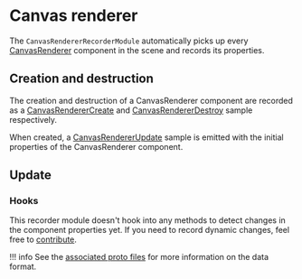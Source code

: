 # Canvas renderer

The `CanvasRendererRecorderModule` automatically picks up every [CanvasRenderer](https://docs.unity3d.com/Packages/com.unity.ugui@2.0/manual/class-CanvasRenderer.html) component in the scene and records its properties.

## Creation and destruction

The creation and destruction of a CanvasRenderer component are recorded as a [CanvasRendererCreate](../../../file-format/proto-files/unity/ui/canvas_renderer.md#canvasrenderercreate) and [CanvasRendererDestroy](../../../file-format/proto-files/unity/ui/canvas_renderer.md#canvasrendererdestroy) sample respectively.

When created, a [CanvasRendererUpdate](../../../file-format/proto-files/unity/ui/canvas_renderer.md#canvasrendererupdate) sample is emitted with the initial properties of the CanvasRenderer component.

## Update

### Hooks

This recorder module doesn't hook into any methods to detect changes in the component properties yet. If you need to record dynamic changes, feel free to [contribute](../../../contributing.md).

!!! info
    See the [associated proto files](../../../file-format/proto-files/unity/ui/canvas_renderer.md) for more information on the data format.